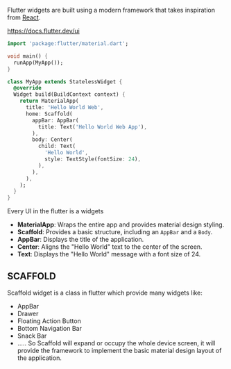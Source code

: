 Flutter widgets are built using a modern framework that takes inspiration from [React](https://react.dev/).

https://docs.flutter.dev/ui


``` dart
import 'package:flutter/material.dart';

void main() {
  runApp(MyApp());
}

class MyApp extends StatelessWidget {
  @override
  Widget build(BuildContext context) {
    return MaterialApp(
      title: 'Hello World Web',
      home: Scaffold(
        appBar: AppBar(
          title: Text('Hello World Web App'),
        ),
        body: Center(
          child: Text(
            'Hello World',
            style: TextStyle(fontSize: 24),
          ),
        ),
      ),
    );
  }
}
```

Every UI in the flutter is a widgets

- **MaterialApp**: Wraps the entire app and provides material design styling.
- **Scaffold**: Provides a basic structure, including an `AppBar` and a `Body`.
- **AppBar**: Displays the title of the application.
- **Center**: Aligns the "Hello World" text to the center of the screen.
- **Text**: Displays the "Hello World" message with a font size of 24.
## SCAFFOLD
Scaffold widget is a class in flutter which provide many widgets like:
- AppBar
- Drawer
- Floating Action Button
- Bottom Navigation Bar
- Snack Bar
- .....
So Scaffold will expand or occupy the whole device screen, it will provide the framework to implement the basic material design layout of the application.

